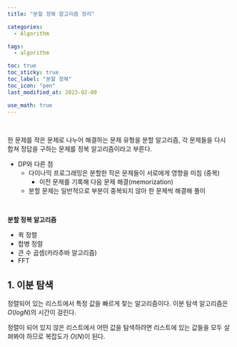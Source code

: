 ```yaml
---
title: "분할 정복 알고리즘 정리"

categories:
  - Algorithm

tags:
  - algorithm

toc: true
toc_sticky: true
toc_label: "분할 정복"
toc_icon: "pen"
last_modified_at: 2023-02-09

use_math: true 
---
```


<br>

한 문제를 작은 문제로 나누어 해결하는 문제 유형을 분할 알고리즘, 각 문제들을 다시 합쳐 정답을 구하는 문제를 정복 알고리즘이라고 부른다.

*   DP와 다른 점
    *   다이나믹 프로그래밍은 분할한 작은 문제들이 서로에게 영향을 미침 (중복)
        *   이전 문제를 기록해 다음 문제 해결(memorization)
    *   분할 문제는 일반적으로 부분이 중복되지 않아 한 문제씩 해결해 풀이

  
<br>

**분할 정복 알고리즘**

*   퀵 정렬
*   합병 정렬
*   큰 수 곱셈(카라추바 알고리즘)
*   FFT



## 1. 이분 탐색

정렬되어 있는 리스트에서 특정 값을 빠르게 찾는 알고리즘이다. 이분 탐색 알고리즘은 $O(log N)$의 시간이 걸린다.

정렬이 되어 있지 않은 리스트에서 어떤 값을 탐색하려면 리스트에 있는 값들을 모두 살펴봐야 하므로 복잡도가 $O(N)$이 된다.